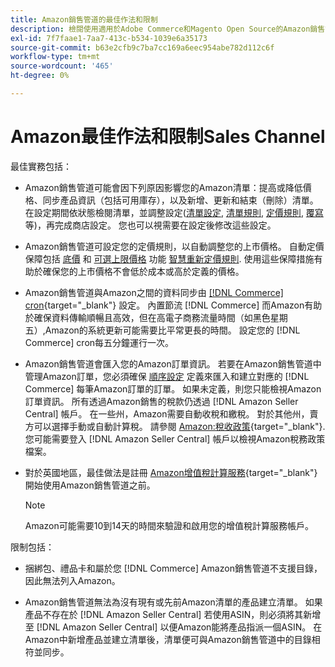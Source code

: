 ```yaml
---
title: Amazon銷售管道的最佳作法和限制
description: 檢閱使用適用於Adobe Commerce和Magento Open Source的Amazon銷售管道時的最佳作法和限制。
exl-id: 7f7faae1-7aa7-413c-b534-1039e6a35173
source-git-commit: b63e2cfb9c7ba7cc169a6eec954abe782d112c6f
workflow-type: tm+mt
source-wordcount: '465'
ht-degree: 0%

---
```


# Amazon最佳作法和限制Sales Channel

最佳實務包括：

- Amazon銷售管道可能會因下列原因影響您的Amazon清單：提高或降低價格、同步產品資訊（包括可用庫存），以及新增、更新和結束（刪除）清單。 在設定期間依狀態檢閱清單，並調整設定([清單設定](./listing-settings.md), [清單規則](./listing-rules.md), [定價規則](./pricing-products.md), [覆寫](./overrides.md)等)，再完成商店設定。 您也可以視需要在設定後修改這些設定。

- Amazon銷售管道可設定您的定價規則，以自動調整您的上市價格。 自動定價保障包括 [底價](./floor-price.md) 和 [可選上限價格](./optional-ceiling-price.md) 功能 [智慧重新定價規則](./intelligent-repricing-rules.md). 使用這些保障措施有助於確保您的上市價格不會低於成本或高於定義的價格。

- Amazon銷售管道與Amazon之間的資料同步由 [[!DNL Commerce] cron](https://docs.magento.com/user-guide/system/cron.html){target="_blank"} 設定。 內置節流 [!DNL Commerce] 而Amazon有助於確保資料傳輸順暢且高效，但在高電子商務流量時間（如黑色星期五）,Amazon的系統更新可能需要比平常更長的時間。 設定您的 [!DNL Commerce] cron每五分鐘運行一次。

- Amazon銷售管道會匯入您的Amazon訂單資訊。 若要在Amazon銷售管道中管理Amazon訂單，您必須確保 [順序設定](./order-settings.md) 定義來匯入和建立對應的 [!DNL Commerce] 每筆Amazon訂單的訂單。 如果未定義，則您只能檢視Amazon訂單資訊。 所有透過Amazon銷售的稅款仍透過 [!DNL Amazon Seller Central] 帳戶。 在一些州，Amazon需要自動收稅和繳稅。 對於其他州，賣方可以選擇手動或自動計算稅。 請參閱 [Amazon:稅收政策](https://sellercentral.amazon.com/gp/help/external/help.html?itemID=200405820&amp;language=en_US/){target="_blank"}. 您可能需要登入 [!DNL Amazon Seller Central] 帳戶以檢視Amazon稅務政策檔案。

- 對於英國地區，最佳做法是註冊 [Amazon增值稅計算服務](https://sell.amazon.co.uk/learn/vat-resources/){target="_blank"} 開始使用Amazon銷售管道之前。


   >[!NOTE]
   >
   >Amazon可能需要10到14天的時間來驗證和啟用您的增值稅計算服務帳戶。

限制包括：

- 捆綁包、禮品卡和屬於您 [!DNL Commerce] Amazon銷售管道不支援目錄，因此無法列入Amazon。

- Amazon銷售管道無法為沒有現有或先前Amazon清單的產品建立清單。 如果產品不存在於 [!DNL Amazon Seller Central] 若使用ASIN，則必須將其新增至 [!DNL Amazon Seller Central] 以便Amazon能將產品指派一個ASIN。 在Amazon中新增產品並建立清單後，清單便可與Amazon銷售管道中的目錄相符並同步。
